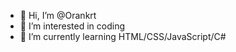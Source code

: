 - 👋 Hi, I’m @Orankrt
- 👀 I’m interested in coding
- 🌱 I’m currently learning HTML/CSS/JavaScript/C#

<!---
Orankrt/Orankrt is a ✨ special ✨ repository because its `README.md` (this file) appears on your GitHub profile.
You can click the Preview link to take a look at your changes.
--->
